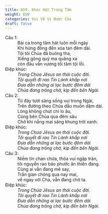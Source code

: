 ```yaml
---
title: 659. Khúc Hát Trong Tâm
weight: 659
categories: Vui Vẻ Vì Được Cứu
draft: false
---
```

<dl><dt>Câu 1:</dt><dd data-verse="1">Bài ca trong tâm hát luôn mỗi ngày <br/>Khi hừng đông đến xóa tan đêm dài. <br/>Tội tôi Chúa đã buông tha, <br/>Xiềng gông quỷ ma quăng xa <br/>còn đâu vấn vương tối tăm tội lỗi. </dd><dt>Điệp khúc:</dt><dd data-chorus="1"><em>Trong Chúa Jêsus an thái cuộc đời. <br/>Tôi quyết đi rao Tin Lành khắp nơi <br/>Đưa dẫn những ai lạc bước đêm dài <br/>Chúa đang trông chờ, kíp đến bên Ngài. </em></dd><dt>Câu 2:</dt><dd data-verse="2">Từ đây tươi sáng sống vui trong Ngài, <br/>Trên đường theo Chúa dẫu muôn dặm dài. <br/>Lòng không chút chi lo âu, <br/>Cùng bên Chúa qua đêm sâu <br/>Chờ khi nắng mai sáng khung trời xanh. </dd><dt>Điệp khúc:</dt><dd data-chorus="1"><em>Trong Chúa Jêsus an thái cuộc đời. <br/>Tôi quyết đi rao Tin Lành khắp nơi <br/>Đưa dẫn những ai lạc bước đêm dài <br/>Chúa đang trông chờ, kíp đến bên Ngài. </em></dd><dt>Câu 3:</dt><dd data-verse="3">Niềm tin chan chứa, thỏa vui ngập tràn, <br/>tôi nguyền rao báo phước ân thiên đàng. <br/>Cùng ai vẫn đang mê say, <br/>Trần gian chóng qua nay mai, <br/>về ngay với Cha, vẫn đang chờ ta. </dd><dt>Điệp khúc:</dt><dd data-chorus="1"><em>Trong Chúa Jêsus an thái cuộc đời. <br/>Tôi quyết đi rao Tin Lành khắp nơi <br/>Đưa dẫn những ai lạc bước đêm dài <br/>Chúa đang trông chờ, kíp đến bên Ngài. </em></dd></dl>